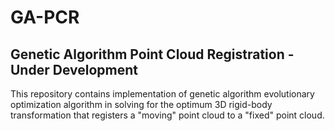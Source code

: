 # GA-PCR
## Genetic Algorithm Point Cloud Registration - **Under Development**
This repository contains implementation of genetic algorithm evolutionary optimization algorithm in solving for the optimum 3D rigid-body transformation that registers a "moving" point cloud to a "fixed" point cloud.
